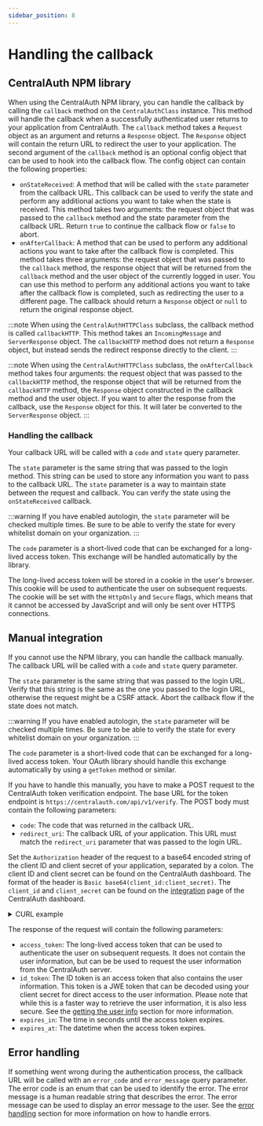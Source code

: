 ```yaml
---
sidebar_position: 8
---
```


# Handling the callback

## CentralAuth NPM library

When using the CentralAuth NPM library, you can handle the callback by calling the `callback` method on the `CentralAuthClass` instance. This method will handle the callback when a successfully authenticated user returns to your application from CentralAuth. The `callback` method takes a `Request` object as an argument and returns a `Response` object. The `Response` object will contain the return URL to redirect the user to your application. The second argument of the `callback` method is an optional config object that can be used to hook into the callback flow. The config object can contain the following properties:

- `onStateReceived`: A method that will be called with the `state` parameter from the callback URL. This callback can be used to verify the state and perform any additional actions you want to take when the state is received. This method takes two arguments: the request object that was passed to the `callback` method and the state parameter from the callback URL. Return `true` to continue the callback flow or `false` to abort.
- `onAfterCallback`: A method that can be used to perform any additional actions you want to take after the callback flow is completed. This method takes three arguments: the request object that was passed to the `callback` method, the response object that will be returned from the `callback` method and the user object of the currently logged in user. You can use this method to perform any additional actions you want to take after the callback flow is completed, such as redirecting the user to a different page. The callback should return a `Response` object or `null` to return the original response object.

:::note
When using the `CentralAuthHTTPClass` subclass, the callback method is called `callbackHTTP`. This method takes an `IncomingMessage` and `ServerResponse` object. The `callbackHTTP` method does not return a `Response` object, but instead sends the redirect response directly to the client.
:::

:::note
When using the `CentralAuthHTTPClass` subclass, the `onAfterCallback` method takes four arguments: the request object that was passed to the `callbackHTTP` method, the response object that will be returned from the `callbackHTTP` method, the `Response` object constructed in the callback method and the user object. If you want to alter the response from the callback, use the `Response` object for this. It will later be converted to the `ServerResponse` object.
:::

### Handling the callback

Your callback URL will be called with a `code` and `state` query parameter. 

The `state` parameter is the same string that was passed to the login method. This string can be used to store any information you want to pass to the callback URL. The `state` parameter is a way to maintain state between the request and callback. You can verify the state using the `onStateReceived` callback. 

:::warning
If you have enabled autologin, the `state` parameter will be checked multiple times. Be sure to be able to verify the state for every whitelist domain on your organization.
:::

The `code` parameter is a short-lived code that can be exchanged for a long-lived access token. This exchange will be handled automatically by the library.

The long-lived access token will be stored in a cookie in the user's browser. This cookie will be used to authenticate the user on subsequent requests. The cookie will be set with the `HttpOnly` and `Secure` flags, which means that it cannot be accessed by JavaScript and will only be sent over HTTPS connections.

## Manual integration

If you cannot use the NPM library, you can handle the callback manually. The callback URL will be called with a `code` and `state` query parameter.

The `state` parameter is the same string that was passed to the login URL. Verify that this string is the same as the one you passed to the login URL, otherwise the request might be a CSRF attack. Abort the callback flow if the state does not match.

:::warning
If you have enabled autologin, the `state` parameter will be checked multiple times. Be sure to be able to verify the state for every whitelist domain on your organization.
:::

The `code` parameter is a short-lived code that can be exchanged for a long-lived access token. Your OAuth library should handle this exchange automatically by using a `getToken` method or similar. 

If you have to handle this manually, you have to make a POST request to the CentralAuth token verification endpoint. The base URL for the token endpoint is `https://centralauth.com/api/v1/verify`. The POST body must contain the following parameters:
- `code`: The code that was returned in the callback URL.
- `redirect_uri`: The callback URL of your application. This URL must match the `redirect_uri` parameter that was passed to the login URL.

Set the `Authorization` header of the request to a base64 encoded string of the client ID and client secret of your application, separated by a colon. The client ID and client secret can be found on the CentralAuth dashboard. The format of the header is `Basic base64(client_id:client_secret)`. The `client_id` and `client_secret` can be found on the [integration](/admin/dashboard/organization/integration) page of the CentralAuth dashboard.

<details>
<summary>CURL example</summary>

Replace `CLIENT_ID`, `CLIENT_SECRET`, `RECEIVED_CODE` and `REDIRECT_URI` with the values of your application. 

```bash
# Create the Authorization header by base64 encoding "CLIENT_ID:CLIENT_SECRET"
AUTH_HEADER=$(echo -n "CLIENT_ID:CLIENT_SECRET" | base64)

curl -X POST https://centralauth.com/api/v1/verify \
  -H "Authorization: Basic $AUTH_HEADER" \
  -H "Content-Type: application/x-www-form-urlencoded" \
  -d "code=RECEIVED_CODE" \
  -d "redirect_uri=REDIRECT_URI"
```
</details>

The response of the request will contain the following parameters:
- `access_token`: The long-lived access token that can be used to authenticate the user on subsequent requests. It does not contain the user information, but can be be used to request the user information from the CentralAuth server.
- `id_token`: The ID token is an access token that also contains the user information. This token is a JWE token that can be decoded using your client secret for direct access to the user information. Please note that while this is a faster way to retrieve the user information, it is also less secure. See the [getting the user info](/developer/userinfo) section for more information.
- `expires_in`: The time in seconds until the access token expires. 
- `expires_at`: The datetime when the access token expires.

## Error handling

If something went wrong during the authentication process, the callback URL will be called with an `error_code` and `error_message` query parameter. The error code is an enum that can be used to identify the error. The error message is a human readable string that describes the error. The error message can be used to display an error message to the user. See the [error handling](/developer/error-handling) section for more information on how to handle errors.